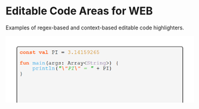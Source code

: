 # Editable Code Areas for WEB
Examples of regex-based and context-based editable code highlighters.

![Preview](/images/preview.png)
